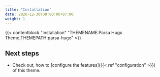 ```yaml
---
title: "Installation"
date: 2020-12-30T08:00:00+07:00
weight: 1
---
```


{{< contentblock "installation" "THEMENAME:Parsa Hugo Theme,THEMEPATH:parsa-hugo" >}}

## Next steps

- Check out, how to [configure the features]({{< ref "configuration" >}}) of this theme.


